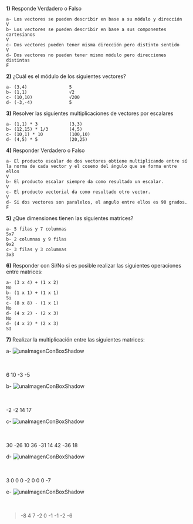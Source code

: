 
**1)** Responde Verdadero o Falso

    a- Los vectores se pueden describir en base a su módulo y dirección
    V
    b- Los vectores se pueden describir en base a sus componentes cartesianos
    V
    c- Dos vectores pueden tener misma dirección pero distinto sentido
    V
    d- Dos vectores no pueden tener mismo módulo pero direcciones distintas
    F


**2)** ¿Cuál es el módulo de los siguientes vectores?

    a- (3,4)                5
    b- (1,1)                √2
    c- (10,10)              √200
    d- (-3,-4)              5

**3)** Resolver las siguientes multiplicaciones de vectores por escalares

    a- (1,1) * 3            (3,3)
    b- (12,15) * 1/3        (4,5)
    c- (10,1) * 10          (100,10)
    d- (4,5) * 5            (20,25)

**4)** Responder Verdadero o Falso

    a- El producto escalar de dos vectores obtiene multiplicando entre sí la norma de cada vector y el coseno del ángulo que se forma entre ellos
    V
    b- El producto escalar siempre da como resultado un escalar.
    V
    c- El producto vectorial da como resultado otro vector.
    V
    d- Si dos vectores son paralelos, el angulo entre ellos es 90 grados.
    F

**5)** ¿Que dimensiones tienen las siguientes matrices?

    a- 5 filas y 7 columnas
    5x7
    b- 2 columnas y 9 filas
    9x2
    c- 3 filas y 3 columnas
    3x3

**6)** Responder con Si/No si es posible realizar las siguientes operaciones entre matrices:

    a- (3 x 4) + (1 x 2)
    No
    b- (1 x 1) + (1 x 1)
    Si
    c- (8 x 8) - (1 x 1)
    No
    d- (4 x 2) - (2 x 3)
    No
    d- (4 x 2) * (2 x 3)
    SI

**7)** Realizar la multiplicación entre las siguientes matrices:

a-
![unaImagenConBoxShadow](../_src/assets/ejercicios/producto1.png)
<br>
<br>
<br>


  6   10
 -3   -5


b-
![unaImagenConBoxShadow](../_src/assets/ejercicios/producto2.png)
<br>
<br>
<br>


 -2  -2
 14  17


c-
![unaImagenConBoxShadow](../_src/assets/ejercicios/producto3.png)
<br>
<br>
<br>


30  -26  10
36  -31  14
42  -36  18


d-
![unaImagenConBoxShadow](../_src/assets/ejercicios/producto4.png)
<br>
<br>
<br>


3   0   0
0  -2   0
0   0  -7

e-
![unaImagenConBoxShadow](../_src/assets/ejercicios/producto5.png)
<br>
<br>
<br>

>-8   4   7
>-2   0  -1
>-1  -2  -6
